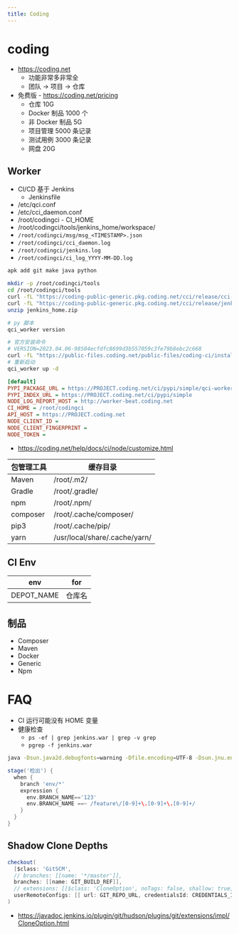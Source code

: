```yaml
---
title: Coding
---
```


# coding

- https://coding.net
  - 功能非常多非常全
  - 团队 -> 项目 -> 仓库
- 免费版 - https://coding.net/pricing
  - 仓库 10G
  - Docker 制品 1000 个
  - 非 Docker 制品 5G
  - 项目管理 5000 条记录
  - 测试用例 3000 条记录
  - 网盘 20G

## Worker

- CI/CD 基于 Jenkins
  - Jenkinsfile
- /etc/qci.conf
- /etc/cci_daemon.conf
- /root/codingci - CI_HOME
- /root/codingci/tools/jenkins_home/workspace/
- `/root/codingci/msg/msg_<TIMESTAMP>.json`
- `/root/codingci/cci_daemon.log`
- `/root/codingci/jenkins.log`
- `/root/codingci/ci_log_YYYY-MM-DD.log`

```bash
apk add git make java python

mkdir -p /root/codingci/tools
cd /root/codingci/tools
curl -fL "https://coding-public-generic.pkg.coding.net/cci/release/cci-agent/jenkins.war?version=2.293-cci" -o jenkins.war
curl -fL "https://coding-public-generic.pkg.coding.net/cci/release/jenkinsHome.zip?version=latest" -o jenkins_home.zip
unzip jenkins_home.zip

# py 脚本
qci_worker version

# 官方安装命令
# VERSION=2023.04.06-98504ecfdfc8699d3b557059c3fe79b8ebc2c668
curl -fL "https://public-files.coding.net/public-files/coding-ci/install/linux/install.sh?version=2023.04.06-98504ecfdfc8699d3b557059c3fe79b8ebc2c668" | CODING_SERVER=wss://$PROJECT.coding.net PACKAGE_URL=https://public-files.coding.net JENKINS_VERSION=2.293-cci-v2.5 JENKINS_HOME_VERSION=v65 PYPI_HOST=https://$PROJECT.coding.net/ci/pypi/simple PYPI_EXTRA_INDEX_URL= LOG_REPORT=http://worker-beat.coding.net CI_HOME=/root/codingci bash -s $TOKEN false default
# 重新启动
qci_worker up -d
```

```ini title=/etc/qci.conf
[default]
PYPI_PACKAGE_URL = https://PROJECT.coding.net/ci/pypi/simple/qci-worker/
PYPI_INDEX_URL = https://PROJECT.coding.net/ci/pypi/simple
NODE_LOG_REPORT_HOST = http://worker-beat.coding.net
CI_HOME = /root/codingci
API_HOST = https://PROJECT.coding.net
NODE_CLIENT_ID =
NODE_CLIENT_FINGERPRINT =
NODE_TOKEN =
```

- https://coding.net/help/docs/ci/node/customize.html

| 包管理工具 | 缓存目录                      |
| ---------- | ----------------------------- |
| Maven      | /root/.m2/                    |
| Gradle     | /root/.gradle/                |
| npm        | /root/.npm/                   |
| composer   | /root/.cache/composer/        |
| pip3       | /root/.cache/pip/             |
| yarn       | /usr/local/share/.cache/yarn/ |

## CI Env

| env        | for    |
| ---------- | ------ |
| DEPOT_NAME | 仓库名 |

## 制品

- Composer
- Maven
- Docker
- Generic
- Npm

# FAQ

- CI 运行可能没有 HOME 变量
- 健康检查
  - `ps -ef | grep jenkins.war | grep -v grep`
  - `pgrep -f jenkins.war`

```bash
java -Dsun.java2d.debugfonts=warning -Dfile.encoding=UTF-8 -Dsun.jnu.encoding=UTF-8 -jar /root/codingci/tools/jenkins.war --httpPort=15740 --httpListenAddress=127.0.0.1
```

```groovy
stage('检出') {
  when {
    branch 'env/*'
    expression {
      env.BRANCH_NAME=='123'
      env.BRANCH_NAME ==~ /feature\/[0-9]+\.[0-9]+\.[0-9]+/
    }
  }
}
```

## Shadow Clone Depths

```groovy
checkout(
  [$class: 'GitSCM',
  // branches: [[name: '*/master']],
  branches: [[name: GIT_BUILD_REF]],
  // extensions: [[$class: 'CloneOption', noTags: false, shallow: true, depth: 1, /*timeout: 30*/]],
  userRemoteConfigs: [[ url: GIT_REPO_URL, credentialsId: CREDENTIALS_ID ]]]
)
```

- https://javadoc.jenkins.io/plugin/git/hudson/plugins/git/extensions/impl/CloneOption.html
